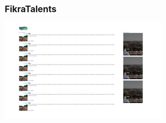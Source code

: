 # FikraTalents

![alt text](https://github.com/muklah/FikraTalents/blob/master/assets/screenshots/1.jpg)
